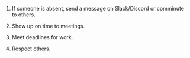 1. If someone is absent, send a message on Slack/Discord or comminute to others.

2. Show up on time to meetings. 

3. Meet deadlines for work. 

4. Respect others. 

